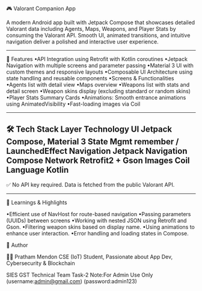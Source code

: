 🎮 Valorant Companion App

A modern Android app built with Jetpack Compose that showcases detailed Valorant data including Agents, Maps, Weapons, and Player Stats by consuming the Valorant API. Smooth UI, animated transitions, and intuitive navigation deliver a polished and interactive user experience.

---

🚀 Features
•API Integration using Retrofit with Kotlin coroutines
•Jetpack Navigation with multiple screens and parameter passing
•Material 3 UI with custom themes and responsive layouts
•Composable UI Architecture using state handling and reusable components
•Screens & Functionalities
•Agents list with detail view
•Maps overview
•Weapons list with stats and detail screen
•Weapon skins display (excluding standard or random skins)
•Player Stats Summary Cards
•Animations: Smooth entrance animations using AnimatedVisibility
•Fast-loading images via Coil

---

🛠️ Tech Stack
Layer	Technology
UI	Jetpack Compose, Material 3
State Mgmt	remember / LaunchedEffect
Navigation	Jetpack Navigation Compose
Network	Retrofit2 + Gson
Images	Coil
Language	Kotlin
---
✅ No API key required. Data is fetched from the public Valorant API.


---

🧠 Learnings & Highlights

•Efficient use of NavHost for route-based navigation
•Passing parameters (UUIDs) between screens
•Working with nested JSON using Retrofit and Gson.
•Filtering weapon skins based on display name.
•Using animations to enhance user interaction.
•Error handling and loading states in Compose.


📌 Author

👨‍💻 Pratham Mendon
CSE (IoT) Student, Passionate about App Dev, Cybersecurity & Blockchain

SIES GST Technical Team Task-2
Note:For Admin Use Only
(username:admin@gmail.com)
(password:admin123)